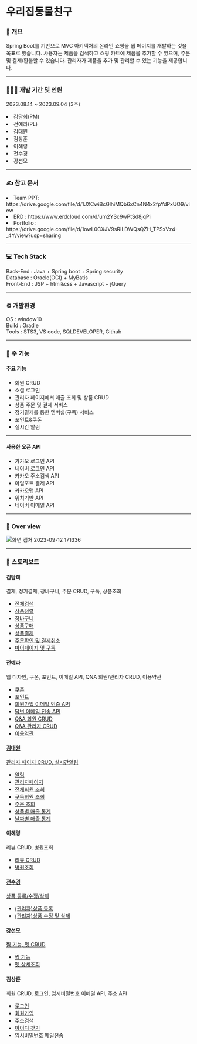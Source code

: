 # 우리집동물친구

### 🔎 개요
Spring Boot를 기반으로 MVC 아키텍처의 온라인 쇼핑몰 웹 페이지를 개발하는 것을 목표로 했습니다. 사용자는 제품을 검색하고 쇼핑 카트에 제품을 추가할 수 있으며, 주문 및 결제/환불할 수 있습니다. 관리자가 제품을 추가 및 관리할 수 있는 기능을 제공합니다. 
<hr />

### 👩‍👧‍👧 개발 기간 및 인원
2023.08.14 ~ 2023.09.04 (3주)
<li>김담희(PM)</li>
<li>전예라(PL)</li>
<li>김대원</li>
<li>김상훈</li>
<li>이혜령</li>
<li>전수경</li>
<li>강선모</li>
<hr />

### ✍ 참고 문서
<li> Team PPT: https://drive.google.com/file/d/1JXCwiBcGlhiMQb6xCn4N4x2fpYdPxUO9/view </li>
<li> ERD : https://www.erdcloud.com/d/um2YSc9wPtSd8jqPi </li>
<li> Portfolio : https://drive.google.com/file/d/1owL0CXJV9sRILDWQsQZH_TPSxVz4-_4Y/view?usp=sharing </li>
<hr />

### 💻 Tech Stack
Back-End : Java + Spring boot + Spring security
<br />
Database : Oracle(OCI) + MyBatis
<br />
Front-End : JSP + html&css + Javascript + jQuery
<br />
<hr />

### ⚙ 개발환경
OS : window10
<br />
Build : Gradle
<br />
Tools : STS3, VS code, SQLDEVELOPER, Github
<hr />

### 🔎  주 기능
#### 주요 기능
<ul> 
  <li>회원 CRUD</li>
  <li>소셜 로그인</li>
  <li>관리자 페이지에서 매출 조회 및 상품 CRUD</li>
  <li>상품 주문 및 결제 서비스</li>
  <li>정기결제를 통한 멤버쉽(구독) 서비스</li>
  <li>포인트&쿠폰</li>
  <li>실시간 알림</li>
</ul>
<hr />

#### 사용한 오픈 API
<ul>
  <li>카카오 로그인 API</li>
  <li>네이버 로그인 API</li>
  <li>카카오 주소검색 API</li>
  <li>아임포트 결제 API</li>
  <li>카카오맵 API</li>
  <li>위치기반 API</li>
  <li>네이버 이메일 API</li>
</ul>
<hr />

### 👀 Over view
![화면 캡처 2023-09-12 171336](https://github.com/DAMHEE-K/DAMHEE-K/assets/126038575/9b33e1e5-56b9-4953-b517-e99b10c72d8e)
<br />
<hr />

### 📖 스토리보드
#### 김담희
결제, 정기결제, 장바구니, 주문 CRUD, 구독, 상품조회
<ul>
  <li><a href="https://drive.google.com/file/d/13WOphcLwsRIfdUYdfxyjjFRtMpd0ttex/view?usp=sharing">전체검색</a></li>
  <li><a href="https://drive.google.com/file/d/1RvMFOGjVGbtZROnHsdXBZ5SDJABK3yXB/view?usp=sharing">상품정렬</a></li>
  <li><a href="https://drive.google.com/file/d/1LX0dNYmL7c9rFQhzugRghEtg6dWymPoy/view?usp=sharing">장바구니</a></li>
  <li><a href="https://drive.google.com/file/d/16660EhuH9Tbh03fYrva7MnvlHjkk_x_e/view?usp=sharing">상품구매</a></li>
  <li><a href="https://drive.google.com/file/d/14NypNyXSWsmBhBjqJ12hfEBxZY10vlyd/view?usp=sharing">상품결제</a></li>
  <li><a href="https://drive.google.com/file/d/1Z38oN_e9d9u4g-PdBZ4xzevE6NS_ySAZ/view?usp=sharing">주문확인 및 결제취소</a></li>
  <li><a href="https://drive.google.com/file/d/1IO9SxdHSztuC8jQB8TDggaHcrnq13V05/view?usp=sharing">마이페이지 및 구독</a></li>
</ul>

#### 전예라
웹 디자인, 쿠폰, 포인트, 이메일 API, QNA 회원/관리자 CRUD, 이용약관
<ul>
  <li><a href="https://drive.google.com/file/d/1dYBA0rNdZYeePq2pFeOLavzRAPF5TwhI/view?usp=sharing">쿠폰</li>
  <li><a href="https://drive.google.com/file/d/1CP9niuxq52DJAmY6wTuaEX027ev3eOaz/view?usp=sharing">포인트</li>
  <li><a href="https://drive.google.com/file/d/1P2z7fCZeyc2lBaHyBGe4BEi5Yjyl5OmZ/view?usp=sharing">회원가입 이메일 인증 API</li>
  <li><a href="https://drive.google.com/file/d/1h-5bBrOX62TdK_i02j-TACLdYEDjcrnJ/view?usp=sharing">답변 이메일 전송 API</li>
  <li><a href="https://drive.google.com/file/d/18Z9GoSWqfxth9scj5CCaoPxDAWfTogXJ/view?usp=sharing">Q&A 회원 CRUD</li>
  <li><a href="https://drive.google.com/file/d/1ROliHPpR___A8kRH64cvd0nHFV5bKT1e/view?usp=sharing">Q&A 관리자 CRUD</li>
  <li><a href="https://drive.google.com/file/d/1prvlyLEq0BN-93VoNVhilKDHPvJzrqgZ/view?usp=sharing">이용약관</li>
</ul>

#### 김대원
관리자 페이지 CRUD, 실시간알림
<ul>
  <li><a href="https://drive.google.com/file/d/1ROKcnH1qj3AEAp0os7vAkxHo8gYhlyRx/view?usp=sharing">알림</a></li>
  <li><a href="https://drive.google.com/file/d/1UomDY5qXZBf2nugLmcx2f3fB8Of8_-dB/view?usp=sharing">관리자페이지</a></li>
  <li><a href="https://drive.google.com/file/d/1hEvN6mhnEpAdlX-1EyBNH0DBNf2a7B0N/view?usp=sharing">전체회원 조회</a></li>
  <li><a href="https://drive.google.com/file/d/129RRL3wiYm5K9eb5dgL11vNi8Mvr4gob/view?usp=sharing">구독회원 조회</a></li>
  <li><a href="https://drive.google.com/file/d/1RT3LlL_21RsjvJGKyjfn2Nq3wJMtj5_n/view?usp=sharing">주문 조회</a></li>
  <li><a href="https://drive.google.com/file/d/1IxxoP1lP1noCX4noSFoRWXjUDd0Xu-9B/view?usp=sharing">상품별 매출 통계</a></li>
  <li><a href="https://drive.google.com/file/d/15a7Rfn8LZZ2wFUMa0IBYzRh_RsAjoeXp/view?usp=sharing">날짜별 매출 통계</a></li>
</ul>

#### 이혜령
리뷰 CRUD, 병원조회
<ul> 
  <li><a href="https://drive.google.com/file/d/17oKwylVQEUVWDjXHfqOgoK6UkrJ5cYXl/view?usp=drive_link">리뷰 CRUD</li> 
  <li><a href="https://drive.google.com/file/d/1otOuHM0aakB7MLvNBQAgSURlUZMsU3gG/view?usp=drive_link">병원조회</li> 
</ul>

#### 전수경
상품 등록/수정/삭제
<ul> 
    <li><a href="https://drive.google.com/file/d/13u7YAd-tmjEYmGs4SCaSzgGpV8c8TCqx/view?usp=sharing">(관리자)상품 등록</li>
    <li><a href="https://drive.google.com/file/d/1_YtTB3V6z4uCm8lwbmRHCnPfcAL5UnYz/view?usp=sharing">(관리자)상품 수정 및 삭제</li>
</ul>

#### 강선모
찜 기능, 펫 CRUD
<ul> 
  <li><a href="https://drive.google.com/file/d/1dFLEZQpOFn-N336lfIsjgKOj5Q2z78mj/view?usp=sharing">찜 기능</a></li>
  <li><a href="http://localhost:8080/pet/pet/petDetail.do?petId=1">펫 상세조회</a></li>
</ul>

#### 김상훈
회원 CRUD, 로그인, 임시비밀번호 이메일 API, 주소 API
<ul> 
  <li><a href="https://drive.google.com/file/d/1nkntQ-kLKxSXVw0X_sfsO8tqrjQa97UI/view?usp=drive_link">로그인</a></li>
  <li><a href="https://drive.google.com/file/d/1hl75xkFLWpqrIcI9P-PUdriKR_5mQjFB/view?usp=drive_link">회원가입</a></li>
  <li><a href="https://drive.google.com/file/d/1hl75xkFLWpqrIcI9P-PUdriKR_5mQjFB/view?usp=drive_link">주소검색</a></li>
  <li><a href="https://drive.google.com/file/d/1hFdYAMi4aOQ4f744k4dA-hb18qmGyEqP/view?usp=drive_link">아이디 찾기</a></li>
  <li><a href="https://drive.google.com/file/d/1uqHKVSfU8n6Bw4Avnf8bCt6hNkNY_3A1/view?usp=drive_link">임시비밀번호 메일전송</a></li>
</ul>


